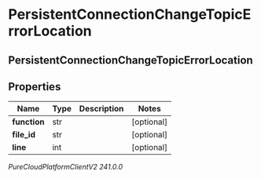 # PersistentConnectionChangeTopicErrorLocation

## PersistentConnectionChangeTopicErrorLocation

## Properties

|Name | Type | Description | Notes|
|------------ | ------------- | ------------- | -------------|
| **function** | str |  | [optional] |
| **file_id** | str |  | [optional] |
| **line** | int |  | [optional] |



_PureCloudPlatformClientV2 241.0.0_
